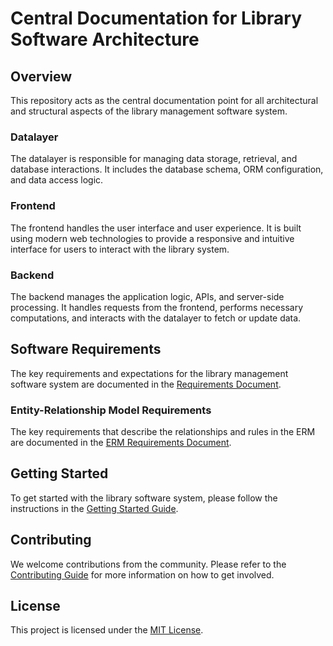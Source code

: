 # Central Documentation for Library Software Architecture

## Overview
This repository acts as the central documentation point for all architectural and structural aspects of the library management software system. 

### Datalayer
The datalayer is responsible for managing data storage, retrieval, and database interactions. It includes the database schema, ORM configuration, and data access logic.

### Frontend
The frontend handles the user interface and user experience. It is built using modern web technologies to provide a responsive and intuitive interface for users to interact with the library system.

### Backend
The backend manages the application logic, APIs, and server-side processing. It handles requests from the frontend, performs necessary computations, and interacts with the datalayer to fetch or update data.

## Software Requirements
The key requirements and expectations for the library management software system are documented in the [Requirements Document](SOFTWARE_REQUIREMENTS.md).

### Entity-Relationship Model Requirements
The key requirements that describe the relationships and rules in the ERM are documented in the [ERM Requirements Document](ERM_REQUIREMENTS.md).

## Getting Started
To get started with the library software system, please follow the instructions in the [Getting Started Guide](GETTING_STARTED.md).

## Contributing
We welcome contributions from the community. Please refer to the [Contributing Guide](CONTRIBUTING.md) for more information on how to get involved.

## License
This project is licensed under the [MIT License](LICENSE).
